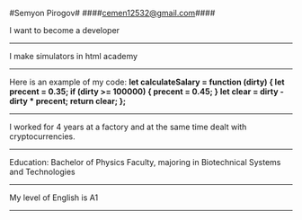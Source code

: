 #Semyon Pirogov#
####cemen12532@gmail.com####


I want to become a developer
*****
I make simulators in html academy
*****
Here is an example of my code:
**let calculateSalary = function (dirty) {
  let precent = 0.35;
  if (dirty >= 100000) {
    precent = 0.45;
  }
  let clear = dirty - dirty * precent;
  return clear;
};**
*****
I worked for 4 years at a factory and at the same time dealt with cryptocurrencies.
******
Education: Bachelor of Physics Faculty, majoring in Biotechnical Systems and Technologies
******
My level of English is A1
******
